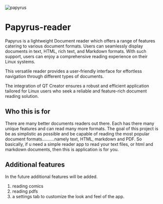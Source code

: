  ![papyrus](https://github.com/hpgDesigns/papyrus-reader/assets/75296992/c6821eba-2b98-45d5-b0bf-194d00e44734)
 # Papyrus-reader

Papyrus is a lightweight Document reader which offers a range of features catering to various document formats. Users can seamlessly display documents in text, HTML, rich text, and Markdown formats. With such support, users can enjoy a comprehensive reading experience on their Linux systems.

This versatile reader provides a user-friendly interface for effortless navigation through different types of documents.

The integration of QT Creator ensures a robust and efficient application tailored for Linux users who seek a reliable and feature-rich document reading solution.

## Who this is for

There are many better documents readers out there. Each has there many unique features and can read many more formats. The goal of this project is be as simplistic as possible and be capable of reading the most popular document formats..........namely text, HTML, markdown and PDF. So basically, if u need a simple reader app to read your text files, or html and markdown documents, then this is application is for you.

## Additional features
In the future additional features will be added.
 1. reading comics
 2. reading pdfs
 3. a settings tab to customize the look and feel of the app.
